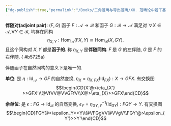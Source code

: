```yaml
---
{"dg-publish":true,"permalink":"/Books/三角范畴与导出范畴/ⅩⅡ. 范畴论中若干基本概念和结论/12.8 伴随对/","dgPassFrontmatter":true,"created":"2024-07-06T09:51:12.566+08:00","updated":"2024-07-11T09:26:14.182+08:00"}
---
```


**伴随对(adjoint pair)**:  $(F,G)$ 函子 $F:\mathcal{A}\rightarrow \mathcal{B}$ 和函子 $G:\mathcal{B}\rightarrow \mathcal{A}$ 满足对 $\forall X \in \mathcal{A}, \forall Y \in \mathcal{B}$, 均存在同构 
$$\eta_{X,Y}:\mathrm{Hom}_{\mathcal{A}}(FX,Y)\cong \mathrm{Hom}_{\mathcal{B}}(X,GY).$$
且这个同构对 $X,Y$ 都是**函子的**. 称 $\eta_{X,Y}$ 是**伴随同构**. $F$ 是 $G$ 的左伴随, $G$ 是 $F$ 的右伴随. 
{ #b5725a}


伴随函子在自然同构的意义下是唯一的.

**单位**: 是 $\eta:\mathrm{Id}_{\mathcal{A}}\rightarrow GF$ 的自然变换, $\eta_{X}=\eta_{X,FX}(\mathrm{Id}_{FX}): X\rightarrow GFX$. 有交换图
$$\begin{CD}X'@>\eta_{X'} >>GFX'\\@VfVV@VVGFfV\\X@>\eta_{X}>>GFX\end{CD}$$

**余单位**: 是 $\epsilon:FG \rightarrow \mathrm{Id}_{\mathcal{B}}$ 的自然变换,  $\epsilon_{Y}=\eta^{-1}_{GY,Y}(\mathrm{Id}_{GY}):FGY\rightarrow Y.$ 有交换图
$$\begin{CD}FGY@>\epsilon_Y>>Y\\@VFGgVV@VVgV\\FGY'@>\epsilon_{Y'}>>Y'\end{CD}$$


